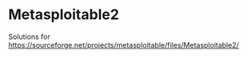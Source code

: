 Metasploitable2
=======

Solutions for https://sourceforge.net/projects/metasploitable/files/Metasploitable2/